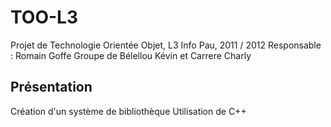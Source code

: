 TOO-L3
======

Projet de Technologie Orient&eacute;e Objet, L3 Info Pau, 2011 / 2012
Responsable : Romain Goffe
Groupe de B&eacute;lellou K&eacute;vin et Carrere Charly

Pr&eacute;sentation
------------

Cr&eacute;ation d'un syst&egrave;me de biblioth&egrave;que
Utilisation de C++